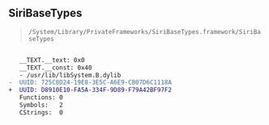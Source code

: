 ## SiriBaseTypes

> `/System/Library/PrivateFrameworks/SiriBaseTypes.framework/SiriBaseTypes`

```diff

   __TEXT.__text: 0x0
   __TEXT.__const: 0x40
   - /usr/lib/libSystem.B.dylib
-  UUID: 725C8D24-19E8-3E5C-A6E9-CB07D6C1118A
+  UUID: D8910E10-FA5A-334F-9D89-F79A42BF97F2
   Functions: 0
   Symbols:   2
   CStrings:  0

```
